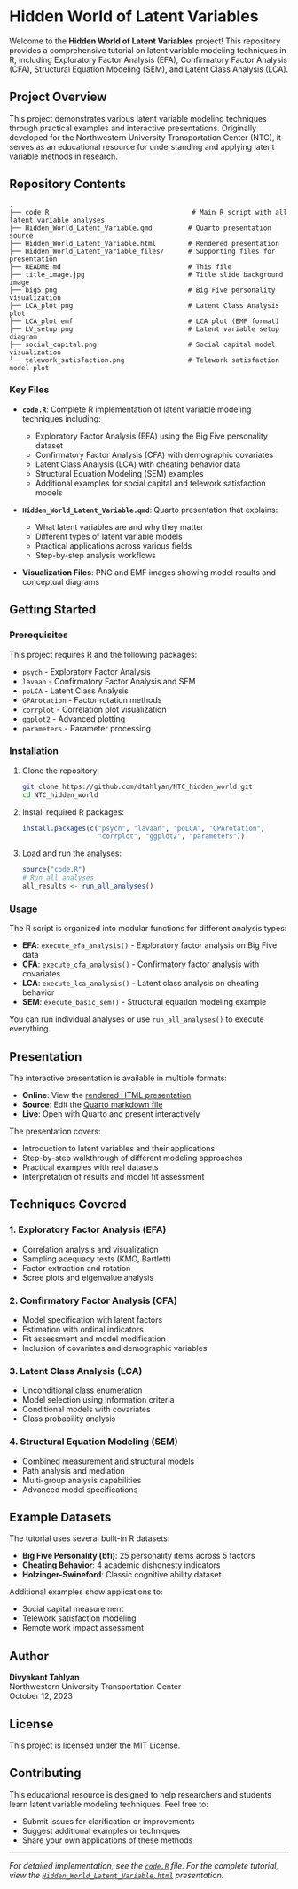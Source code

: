 # Hidden World of Latent Variables

Welcome to the **Hidden World of Latent Variables** project! This repository provides a comprehensive tutorial on latent variable modeling techniques in R, including Exploratory Factor Analysis (EFA), Confirmatory Factor Analysis (CFA), Structural Equation Modeling (SEM), and Latent Class Analysis (LCA).

## Project Overview

This project demonstrates various latent variable modeling techniques through practical examples and interactive presentations. Originally developed for the Northwestern University Transportation Center (NTC), it serves as an educational resource for understanding and applying latent variable methods in research.

## Repository Contents

```
.
├── code.R                                    # Main R script with all latent variable analyses
├── Hidden_World_Latent_Variable.qmd         # Quarto presentation source
├── Hidden_World_Latent_Variable.html        # Rendered presentation
├── Hidden_World_Latent_Variable_files/      # Supporting files for presentation
├── README.md                                # This file
├── title_image.jpg                          # Title slide background image
├── big5.png                                 # Big Five personality visualization
├── LCA_plot.png                             # Latent Class Analysis plot
├── LCA_plot.emf                             # LCA plot (EMF format)
├── LV_setup.png                             # Latent variable setup diagram
├── social_capital.png                       # Social capital model visualization
└── telework_satisfaction.png                # Telework satisfaction model plot
```

### Key Files

- **`code.R`**: Complete R implementation of latent variable modeling techniques including:
  - Exploratory Factor Analysis (EFA) using the Big Five personality dataset
  - Confirmatory Factor Analysis (CFA) with demographic covariates
  - Latent Class Analysis (LCA) with cheating behavior data
  - Structural Equation Modeling (SEM) examples
  - Additional examples for social capital and telework satisfaction models

- **`Hidden_World_Latent_Variable.qmd`**: Quarto presentation that explains:
  - What latent variables are and why they matter
  - Different types of latent variable models
  - Practical applications across various fields
  - Step-by-step analysis workflows

- **Visualization Files**: PNG and EMF images showing model results and conceptual diagrams

## Getting Started

### Prerequisites

This project requires R and the following packages:
- `psych` - Exploratory Factor Analysis
- `lavaan` - Confirmatory Factor Analysis and SEM
- `poLCA` - Latent Class Analysis
- `GPArotation` - Factor rotation methods
- `corrplot` - Correlation plot visualization
- `ggplot2` - Advanced plotting
- `parameters` - Parameter processing

### Installation

1. Clone the repository:
   ```bash
   git clone https://github.com/dtahlyan/NTC_hidden_world.git
   cd NTC_hidden_world
   ```

2. Install required R packages:
   ```r
   install.packages(c("psych", "lavaan", "poLCA", "GPArotation", 
                      "corrplot", "ggplot2", "parameters"))
   ```

3. Load and run the analyses:
   ```r
   source("code.R")
   # Run all analyses
   all_results <- run_all_analyses()
   ```

### Usage

The R script is organized into modular functions for different analysis types:

- **EFA**: `execute_efa_analysis()` - Exploratory factor analysis on Big Five data
- **CFA**: `execute_cfa_analysis()` - Confirmatory factor analysis with covariates  
- **LCA**: `execute_lca_analysis()` - Latent class analysis on cheating behavior
- **SEM**: `execute_basic_sem()` - Structural equation modeling example

You can run individual analyses or use `run_all_analyses()` to execute everything.

## Presentation

The interactive presentation is available in multiple formats:

- **Online**: View the [rendered HTML presentation](./Hidden_World_Latent_Variable.html)
- **Source**: Edit the [Quarto markdown file](./Hidden_World_Latent_Variable.qmd)
- **Live**: Open with Quarto and present interactively

The presentation covers:
- Introduction to latent variables and their applications
- Step-by-step walkthrough of different modeling approaches
- Practical examples with real datasets
- Interpretation of results and model fit assessment

## Techniques Covered

### 1. Exploratory Factor Analysis (EFA)
- Correlation analysis and visualization
- Sampling adequacy tests (KMO, Bartlett)
- Factor extraction and rotation
- Scree plots and eigenvalue analysis

### 2. Confirmatory Factor Analysis (CFA)
- Model specification with latent factors
- Estimation with ordinal indicators
- Fit assessment and model modification
- Inclusion of covariates and demographic variables

### 3. Latent Class Analysis (LCA)
- Unconditional class enumeration
- Model selection using information criteria
- Conditional models with covariates
- Class probability analysis

### 4. Structural Equation Modeling (SEM)
- Combined measurement and structural models
- Path analysis and mediation
- Multi-group analysis capabilities
- Advanced model specifications

## Example Datasets

The tutorial uses several built-in R datasets:
- **Big Five Personality (bfi)**: 25 personality items across 5 factors
- **Cheating Behavior**: 4 academic dishonesty indicators
- **Holzinger-Swineford**: Classic cognitive ability dataset

Additional examples show applications to:
- Social capital measurement
- Telework satisfaction modeling
- Remote work impact assessment

## Author

**Divyakant Tahlyan**  
Northwestern University Transportation Center  
October 12, 2023

## License

This project is licensed under the MIT License.

## Contributing

This educational resource is designed to help researchers and students learn latent variable modeling techniques. Feel free to:
- Submit issues for clarification or improvements
- Suggest additional examples or techniques
- Share your own applications of these methods

---

*For detailed implementation, see the [`code.R`](./code.R) file. For the complete tutorial, view the [`Hidden_World_Latent_Variable.html`](./Hidden_World_Latent_Variable.html) presentation.*